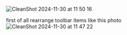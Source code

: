 
![CleanShot 2024-11-30 at 11 50 16](https://github.com/user-attachments/assets/13525fb3-37d6-4004-8d07-527b2a6485a0)



first of all rearrange toolbar items like this photo
![CleanShot 2024-11-30 at 11 47 22](https://github.com/user-attachments/assets/32503ccc-4b20-4710-be80-ee53279a99ec)
